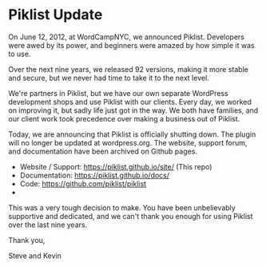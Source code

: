 # Piklist Update

On June 12, 2012, at WordCampNYC, we announced Piklist. Developers were awed by its power, and beginners were amazed by how simple it was to use.

Over the next nine years, we released 92 versions, making it more stable and secure, but we never had time to take it to the next level.

We're partners in Piklist, but we have our own separate WordPress development shops and use Piklist with our clients. Every day, we worked on improving it, but sadly life just got in the way. We both have families, and our client work took precedence over making a business out of Piklist. 

Today, we are announcing that Piklist is officially shutting down. The plugin will no longer be updated at wordpress.org. The website, support forum, and documentation have been archived on Github pages. 

* Website / Support: https://piklist.github.io/site/ (This repo)
* Documentation: https://piklist.github.io/docs/
* Code: https://github.com/piklist/piklist
* 
This was a very tough decision to make. You have been unbelievably supportive and dedicated, and we can't thank you enough for using Piklist over the last nine years.

Thank you,

Steve and Kevin

